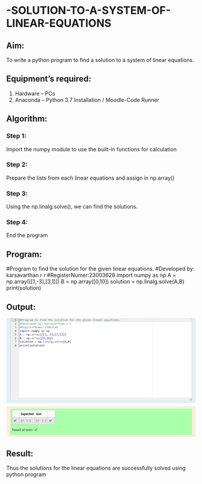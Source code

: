 # -SOLUTION-TO-A-SYSTEM-OF-LINEAR-EQUATIONS
## Aim:
To write a python program to find a solution to a system of linear equations.
## Equipment’s required:
1. 	Hardware – PCs
2. 	Anaconda – Python 3.7 Installation / Moodle-Code Runner
## Algorithm:
### Step 1: 
Import the numpy module to use the built-in functions for calculation
### Step 2: 
Prepare the lists from each linear equations and assign in np.array()
### Step 3: 
Using the np.linalg.solve(), we can find the solutions.
### Step 4: 
End the program
## Program:
#Program to find the solution for the given linear equations.
#Developed by: karsavarthan r r
#RegisterNumer:23003628
import numpy as np
A = np.array([[1,-3],[3,1]])
B = np.array([0,10])
solution = np.linalg.solve(A,B)
print(solution)

## Output:
![output](/Screenshot%202023-11-29%20132345.png)
## Result: 
Thus the solutions for the linear equations are successfully solved using python program

